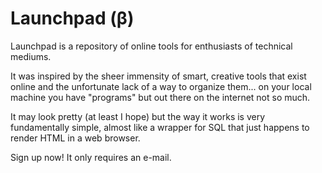 # Launchpad (β)

Launchpad is a repository of online tools for enthusiasts of technical mediums.

It was inspired by the sheer immensity of smart, creative tools that exist online and the unfortunate lack of a way to organize them... on your local machine you have "programs" but out there on the internet not so much.

It may look pretty (at least I hope) but the way it works is very fundamentally simple, almost like a wrapper for SQL that just happens to render HTML in a web browser.

Sign up now! It only requires an e-mail.
